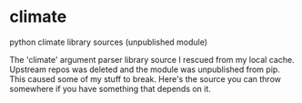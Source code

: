 # climate
python climate library sources (unpublished module)

The 'climate' argument parser library source I rescued from my local cache. Upstream repos was deleted and the module was unpublished from pip. This caused some of my stuff to break. Here's the source you can throw somewhere if you have something that depends on it.
